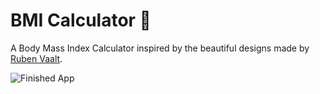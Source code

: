


# BMI Calculator 💪





A Body Mass Index Calculator inspired by the beautiful designs made by [Ruben Vaalt](https://dribbble.com/shots/4585382-Simple-BMI-Calculator).



![Finished App](https://github.com/londonappbrewery/Images/blob/master/bmi-calc-demo.gif)
